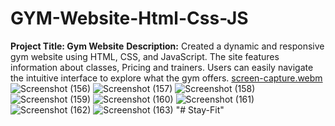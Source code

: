 # GYM-Website-Html-Css-JS
**Project Title: Gym Website**  **Description:**  Created a dynamic and responsive gym website using HTML, CSS, and JavaScript. The site features information about classes, Pricing and trainers. Users can easily navigate the intuitive interface to explore what the gym offers.
[screen-capture.webm](https://github.com/ankki457/GYMkjjh-Website-Html-Css-JS/assets/130775560/9ea525b8-1c37-4e4d-8087-21adc5a1124a)
![Screenshot (156)](https://github.com/ankki457/GYM-Wkljebsite-Html-Css-JS/assets/130775560/1daf4fe9-0c7d-4bda-acb1-a86d81f08729)
![Screenshot (157)](https://github.com/ankki457/GYM-Wjkhebsite-Html-Css-JS/assets/130775560/4af236ed-919d-427f-b5ff-ccd63e9a8290)
![Screenshot (158)](https://github.com/ankki457/GYM-Wkljebsite-Html-Css-JS/assets/130775560/cbbc50e2-2dc0-421d-bc51-a1104048cce4)
![Screenshot (159)](https://github.com/ankki457/GYM-Wjkhebsite-Html-Css-JS/assets/130775560/dc3417bc-2d69-48ab-bcf6-b52bd568969f)
![Screenshot (160)](https://github.com/ankki457/GYM-Webjbhsite-Html-Css-JS/assets/130775560/5abcfa1d-ecdd-407f-80da-7b9160320797)
![Screenshot (161)](https://github.com/ankki457/GYM-Weklkbsite-Html-Css-JS/assets/130775560/97005fb1-c646-4b41-b1ec-9106b1760847)
![Screenshot (162)](https://github.com/ankki457/GYM-Wejkjbsite-Html-Css-JS/assets/130775560/d083d3b2-dbd9-4379-ac46-cd76626dfc8a)
![Screenshot (163)](https://github.com/ankki457/GYM-Wejhbsite-Html-Css-JS/assets/130775560/a5557fd9-63fa-406d-846d-c915aad419fb)
"# Stay-Fit" 
